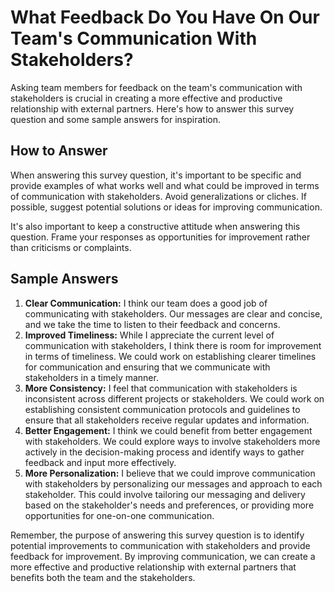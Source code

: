 What Feedback Do You Have On Our Team's Communication With Stakeholders?
===============================================================================================

Asking team members for feedback on the team's communication with stakeholders is crucial in creating a more effective and productive relationship with external partners. Here's how to answer this survey question and some sample answers for inspiration.

How to Answer
-------------

When answering this survey question, it's important to be specific and provide examples of what works well and what could be improved in terms of communication with stakeholders. Avoid generalizations or cliches. If possible, suggest potential solutions or ideas for improving communication.

It's also important to keep a constructive attitude when answering this question. Frame your responses as opportunities for improvement rather than criticisms or complaints.

Sample Answers
--------------

1. **Clear Communication:** I think our team does a good job of communicating with stakeholders. Our messages are clear and concise, and we take the time to listen to their feedback and concerns.
2. **Improved Timeliness:** While I appreciate the current level of communication with stakeholders, I think there is room for improvement in terms of timeliness. We could work on establishing clearer timelines for communication and ensuring that we communicate with stakeholders in a timely manner.
3. **More Consistency:** I feel that communication with stakeholders is inconsistent across different projects or stakeholders. We could work on establishing consistent communication protocols and guidelines to ensure that all stakeholders receive regular updates and information.
4. **Better Engagement:** I think we could benefit from better engagement with stakeholders. We could explore ways to involve stakeholders more actively in the decision-making process and identify ways to gather feedback and input more effectively.
5. **More Personalization:** I believe that we could improve communication with stakeholders by personalizing our messages and approach to each stakeholder. This could involve tailoring our messaging and delivery based on the stakeholder's needs and preferences, or providing more opportunities for one-on-one communication.

Remember, the purpose of answering this survey question is to identify potential improvements to communication with stakeholders and provide feedback for improvement. By improving communication, we can create a more effective and productive relationship with external partners that benefits both the team and the stakeholders.
